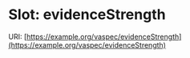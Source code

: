 # Slot: evidenceStrength

URI: [https://example.org/vaspec/evidenceStrength](https://example.org/vaspec/evidenceStrength)
